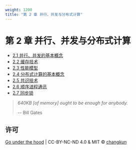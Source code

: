 ```yaml
---
weight: 1200
title: "第 2 章 并行、并发与分布式计算"
---
```


# 第 2 章 并行、并发与分布式计算

- [2.1 并行、并发的基本概念](./define.md)
- [2.2 缓存技术](./cache.md)
- [2.3 性能模型](./perfs.md)
- [2.4 分布式计算的基本概念](./distributed.md)
- [2.5 共识技术](./consensus.md)
- [2.6 顺序进程通讯](./csp.md)
- [2.7 同步锁](./locks.md)

> _640KB [of memory] ought to be enough for anybody._
>
> -- Bill Gates

## 许可

[Go under the hood](https://github.com/changkun/go-under-the-hood) | CC-BY-NC-ND 4.0 & MIT &copy; [changkun](https://changkun.de)
